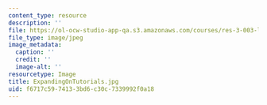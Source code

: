 ```yaml
---
content_type: resource
description: ''
file: https://ol-ocw-studio-app-qa.s3.amazonaws.com/courses/res-3-003-learn-to-build-your-own-videogame-with-the-unity-game-engine-and-microsoft-kinect-january-iap-2017/f6717c5974133bd6c30c7339992f0a18_ExpandingOnTutorials.jpg
file_type: image/jpeg
image_metadata:
  caption: ''
  credit: ''
  image-alt: ''
resourcetype: Image
title: ExpandingOnTutorials.jpg
uid: f6717c59-7413-3bd6-c30c-7339992f0a18
---
```

